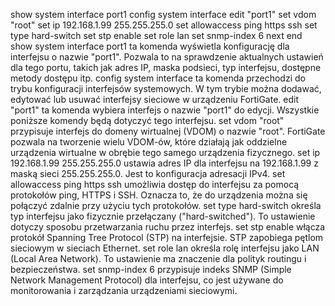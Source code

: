 show system interface port1
    config system interface
        edit "port1"
            set vdom "root"
            set ip 192.168.1.99 255.255.255.0
            set allowaccess ping https ssh
            set type hard-switch
            set stp enable
            set role lan
            set snmp-index 6
        next
    end
show system interface port1
ta komenda wyświetla konfigurację dla interfejsu o nazwie "port1". Pozwala to na sprawdzenie aktualnych ustawień dla tego portu, takich jak adres IP, maska podsieci, typ interfejsu, dostępne metody dostępu itp.
config system interface
ta komenda przechodzi do trybu konfiguracji interfejsów systemowych. W tym trybie można dodawać, edytować lub usuwać interfejsy sieciowe w urządzeniu FortiGate.
edit "port1"
ta komenda wybiera interfejs o nazwie "port1" do edycji. Wszystkie poniższe komendy będą dotyczyć tego interfejsu.
set vdom "root"
przypisuje interfejs do domeny wirtualnej (VDOM) o nazwie "root". FortiGate pozwala na tworzenie wielu VDOM-ów, które działają jak oddzielne urządzenia wirtualne w obrębie tego samego urządzenia fizycznego.
set ip 192.168.1.99 255.255.255.0
ustawia adres IP dla interfejsu na 192.168.1.99 z maską sieci 255.255.255.0. Jest to konfiguracja adresacji IPv4.
set allowaccess ping https ssh
umożliwia dostęp do interfejsu za pomocą protokołów ping, HTTPS i SSH. Oznacza to, że do urządzenia można się połączyć zdalnie przy użyciu tych protokołów.
set type hard-switch
określa typ interfejsu jako fizycznie przełączany ("hard-switched"). To ustawienie dotyczy sposobu przetwarzania ruchu przez interfejs.
set stp enable
włącza protokół Spanning Tree Protocol (STP) na interfejsie. STP zapobiega pętlom sieciowym w sieciach Ethernet.
set role lan
określa rolę interfejsu jako LAN (Local Area Network). To ustawienie ma znaczenie dla polityk routingu i bezpieczeństwa.
set snmp-index 6
przypisuje indeks SNMP (Simple Network Management Protocol) dla interfejsu, co jest używane do monitorowania i zarządzania urządzeniami sieciowymi.